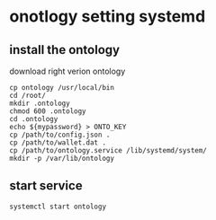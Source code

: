 # onotlogy setting systemd

## install the ontology

download right verion ontology

``` code
cp ontology /usr/local/bin
cd /root/
mkdir .ontology
chmod 600 .ontology
cd .ontology
echo ${mypassword} > ONTO_KEY
cp /path/to/config.json .
cp /path/to/wallet.dat .
cp /path/to/ontology.service /lib/systemd/system/
mkdir -p /var/lib/ontology
```

## start service

``` code
systemctl start ontology
```